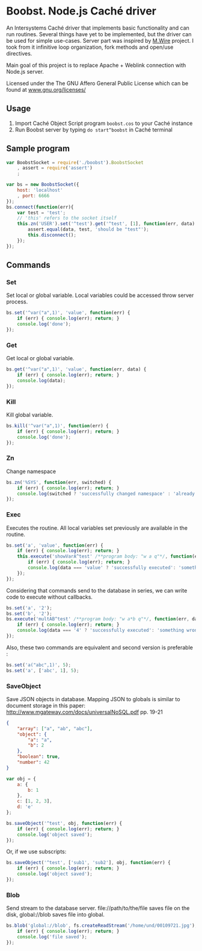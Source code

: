 # Boobst. Node.js Caché driver

An Intersystems Caché driver that implements basic functionality and can run routines.
Several things have yet to be implemented, but the driver can be used for simple use-cases.
Server part was inspired by [M.Wire](https://github.com/robtweed/mdb) project. I took from it infinitive loop organization, fork methods and open/use directives.

Main goal of this project is to replace Apache + Weblink connection with Node.js server.

Licensed under the The GNU Affero General Public License which can be found at www.gnu.org/licenses/

## Usage

1. Import Caché Object Script program `boobst.cos` to your Caché instance
2. Run Boobst server by typing `do start^boobst` in Caché terminal

## Sample program

``` Javascript
var BoobstSocket = require('./boobst').BoobstSocket
    , assert = require('assert')
    ;

var bs = new BoobstSocket({
    host: 'localhost'
    , port: 6666
});
bs.connect(function(err){
    var test = 'test';
    // 'this' refers to the socket itself
    this.zn('USER').set('^test').get('^test', [1], function(err, data) {
        assert.equal(data, test, 'should be "test"');
        this.disconnect();
    });
});
```

## Commands

### Set

Set local or global variable. Local variables could be accessed throw server process.

``` Javascript
bs.set('^var("a",1)', 'value', function(err) {
    if (err) { console.log(err); return; }
    console.log('done');
});
```

### Get

Get local or global variable.

``` Javascript
bs.get('^var("a",1)', 'value', function(err, data) {
    if (err) { console.log(err); return; }
    console.log(data);
});
```

### Kill

Kill global variable.

``` Javascript
bs.kill('^var("a",1)', function(err) {
    if (err) { console.log(err); return; }
    console.log('done');
});
```

### Zn

Change namespace

``` Javascript
bs.zn('%SYS', function(err, switched) {
    if (err) { console.log(err); return; }
    console.log(switched ? 'successfully changed namespace' : 'already been there');
});
```

### Exec

Executes the routine. All local variables set previously are available in the routine.

``` Javascript
bs.set('a', 'value', function(err) {
    if (err) { console.log(err); return; }
    this.execute('showVarA^test' /**program body: "w a q"*/, function(err, data) {
        if (err) { console.log(err); return; }
        console.log(data === 'value' ? 'successfully executed': 'something wrong');
    });
});
```

Considering that commands send to the database in series, we can write code to execute without callbacks.

``` Javascript
bs.set('a', '2');
bs.set('b', '2');
bs.execute('multAB^test' /**program body: "w a*b q"*/, function(err, data) {
    if (err) { console.log(err); return; }
    console.log(data === '4' ? 'successfully executed': 'something wrong');
});
```

Also, these two commands are equivalent and second version is preferable :
``` Javascript
bs.set('a("abc",1)', 5);
bs.set('a', ['abc', 1], 5);
```

### SaveObject

Save JSON objects in database. Mapping JSON to globals is similar to document storage in this paper: http://www.mgateway.com/docs/universalNoSQL.pdf pp. 19-21
``` JSON
{
    "array": ["a", "ab", "abc"],
    "object": {
        "a": "a",
        "b": 2
    },
    "boolean": true,
    "number": 42
}
```

``` Javascript
var obj = {
    a: {
        b: 1
    },
    c: [1, 2, 3],
    d: 'e'
};

bs.saveObject('^test', obj, function(err) {
    if (err) { console.log(err); return; }
    console.log('object saved');
});
```

Or, if we use subscripts:
``` Javascript
bs.saveObject('^test', ['sub1', 'sub2'], obj, function(err) {
    if (err) { console.log(err); return; }
    console.log('object saved');
});
```

### Blob

Send stream to the database server. file://path/to/the/file saves file on the disk, global://blob saves file into global.

``` Javascript
bs.blob('global://blob', fs.createReadStream('/home/und/00109721.jpg'), function(err) {
	if (err) { console.log(err); return; }
    console.log('file saved');
});
```